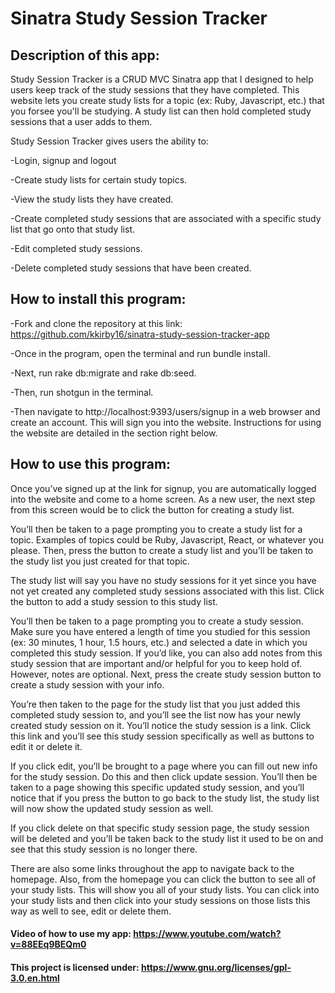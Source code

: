 # Sinatra Study Session Tracker

## Description of this app:

Study Session Tracker is a CRUD MVC Sinatra app that I designed to help users keep track of the study sessions that they have completed. This website lets you create study lists for a topic (ex: Ruby, Javascript, etc.) that you forsee you'll be studying. A study list can then hold completed study sessions that a user adds to them.

Study Session Tracker gives users the ability to:

-Login, signup and logout

-Create study lists for certain study topics.

-View the study lists they have created.

-Create completed study sessions that are associated with a specific study list that go onto that study list.

-Edit completed study sessions.

-Delete completed study sessions that have been created.

## How to install this program:

-Fork and clone the repository at this link: https://github.com/kkirby16/sinatra-study-session-tracker-app

-Once in the program, open the terminal and run bundle install.

-Next, run rake db:migrate and rake db:seed.

-Then, run shotgun in the terminal.

-Then navigate to http://localhost:9393/users/signup in a web browser and create an account. This will sign you into the website. Instructions for using the website are detailed in the section right below.

## How to use this program:

Once you’ve signed up at the link for signup, you are automatically logged into the website and come to a home screen. As a new user, the next step from this screen would be to click the button for creating a study list.

You’ll then be taken to a page prompting you to create a study list for a topic. Examples of topics could be Ruby, Javascript, React, or whatever you please. Then, press the button to create a study list and you’ll be taken to the study list you just created for that topic.

The study list will say you have no study sessions for it yet since you have not yet created any completed study sessions associated with this list. Click the button to add a study session to this study list.

You’ll then be taken to a page prompting you to create a study session. Make sure you have entered a length of time you studied for this session (ex: 30 minutes, 1 hour, 1.5 hours, etc.) and selected a date in which you completed this study session. If you’d like, you can also add notes from this study session that are important and/or helpful for you to keep hold of. However, notes are optional. Next, press the create study session button to create a study session with your info.

You’re then taken to the page for the study list that you just added this completed study session to, and you’ll see the list now has your newly created study session on it. You’ll notice the study session is a link. Click this link and you’ll see this study session specifically as well as buttons to edit it or delete it.

If you click edit, you’ll be brought to a page where you can fill out new info for the study session. Do this and then click update session. You’ll then be taken to a page showing this specific updated study session, and you’ll notice that if you press the button to go back to the study list, the study list will now show the updated study session as well.

If you click delete on that specific study session page, the study session will be deleted and you’ll be taken back to the study list it used to be on and see that this study session is no longer there.

There are also some links throughout the app to navigate back to the homepage. Also, from the homepage you can click the button to see all of your study lists. This will show you all of your study lists. You can click into your study lists and then click into your study sessions on those lists this way as well to see, edit or delete them.

#### Video of how to use my app: https://www.youtube.com/watch?v=88EEq9BEQm0

#### This project is licensed under: https://www.gnu.org/licenses/gpl-3.0.en.html
